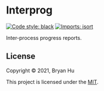# Interprog

[![Code style: black](https://img.shields.io/badge/code%20style-black-000000.svg)](https://github.com/psf/black) [![Imports: isort](https://img.shields.io/badge/%20imports-isort-%231674b1?style=flat&labelColor=ef8336)](https://pycqa.github.io/isort/)

Inter-process progress reports.

## License

Copyright © 2021, Bryan Hu

This project is licensed under the [MIT](https://choosealicense.com/licenses/mit/).
